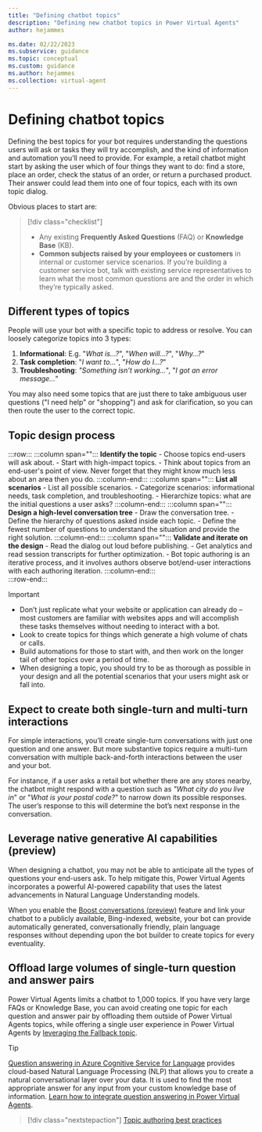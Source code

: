 ```yaml
---
title: "Defining chatbot topics"
description: "Defining new chatbot topics in Power Virtual Agents"
author: hejammes

ms.date: 02/22/2023
ms.subservice: guidance
ms.topic: conceptual
ms.custom: guidance
ms.author: hejammes
ms.collection: virtual-agent
---
```


# Defining chatbot topics

Defining the best topics for your bot requires understanding the questions users will ask or tasks they will try accomplish, and the kind of information and automation you’ll need to provide. For example, a retail chatbot might start by asking the user which of four things they want to do: find a store, place an order, check the status of an order, or return a purchased product. Their answer could lead them into one of four topics, each with its own topic dialog. 

Obvious places to start are:
> [!div class="checklist"]
> * Any existing **Frequently Asked Questions** (FAQ) or **Knowledge Base** (KB).
> * **Common subjects raised by your employees or customers** in internal or customer service scenarios. If you’re building a customer service bot, talk with existing service representatives to learn what the most common questions are and the order in which they’re typically asked.

<!--- Commenting as this feature is no longer available in the unified authoring canvas.
> [!TIP] 
> **Start quickly with the Suggest Topics feature**
> 
> For existing FAQs, Power Virtual Agents includes a [suggest topics](/power-virtual-agents/advanced-create-topics-from-web) feature. You supply URLs, then let Power Virtual Agents crawl these content for FAQ information. The feature will automatically import suggestions that you can promote to preformatted topics, including trigger phrases. You’re also free to edit or delete these suggestions before they’re promoted to topics. 
--->

## Different types of topics

People will use your bot with a specific topic to address or resolve. You can loosely categorize topics into 3 types:  
1. **Informational**: E.g. "*What is…?*", "*When will…?*", "*Why…?*"
2. **Task completion**: "*I want to…*", "*How do I…?*"
3. **Troubleshooting**: *"Something isn’t working…*", "*I got an error message…*"

You may also need some topics that are just there to take ambiguous user questions ("I need help" or "shopping") and ask for clarification, so you can then route the user to the correct topic.

## Topic design process

:::row:::
   :::column span="":::
      **Identify the topic**
        - Choose topics end-users will ask about.
        - Start with high-impact topics.
        - Think about topics from an end-user's point of view. Never forget that they might know much less about an area then you do.
   :::column-end:::
   :::column span="":::
      **List all scenarios**
        - List all possible scenarios.
        - Categorize scenarios: informational needs, task completion, and troubleshooting.
        - Hierarchize topics: what are the initial questions a user asks?
   :::column-end:::
   :::column span="":::
      **Design a high-level conversation tree**
        - Draw the conversation tree.
        - Define the hierarchy of questions asked inside each topic.
        - Define the fewest number of questions to understand the situation and provide the right  solution.
   :::column-end:::
   :::column span="":::
      **Validate and iterate on the design**
        - Read the dialog out loud before publishing.
        - Get analytics and read session transcripts for further optimization.
        - Bot topic authoring is an iterative process, and it involves authors observe bot/end-user interactions with each authoring iteration.
   :::column-end:::   
:::row-end:::

> [!IMPORTANT]
> - Don’t just replicate what your website or application can already do – most customers are familiar with websites apps and will accomplish these tasks themselves without needing to interact with a bot. 
> - Look to create topics for things which generate a high volume of chats or calls. 
> - Build automations for those to start with, and then work on the longer tail of other topics over a period of time. 
> - When designing a topic, you should try to be as thorough as possible in your design and all the potential scenarios that your users might ask or fall into.

## Expect to create both single-turn and multi-turn interactions

For simple interactions, you’ll create single-turn conversations with just one question and one answer. But more substantive topics require a multi-turn conversation with multiple back-and-forth interactions between the user and your bot. 

For instance, if a user asks a retail bot whether there are any stores nearby, the chatbot might respond with a question such as *"What city do you live in*" or "*What is your postal code?*" to narrow down its possible responses. The user’s response to this will determine the bot’s next response in the conversation.

## Leverage native generative AI capabilities (preview)

When designing a chatbot, you may not be able to anticipate all the types of questions your end-users ask. To help mitigate this, Power Virtual Agents incorporates a powerful AI-powered capability that uses the latest advancements in Natural Language Understanding models. 

When you enable the [Boost conversations (preview)](/power-virtual-agents/nlu-boost-conversations) feature and link your chatbot to a publicly available,  Bing-indexed, website, your bot can provide automatically generated, conversationally friendly, plain language responses without depending upon the bot builder to create topics for every eventuality.

## Offload large volumes of single-turn question and answer pairs

Power Virtual Agents limits a chatbot to 1,000 topics. 
If you have very large FAQs or Knowledge Base, you can avoid creating one topic for each question and answer pair by offloading them outside of Power Virtual Agents topics, while offering a single user experience in Power Virtual Agents by [leveraging the Fallback topic](/power-virtual-agents/guidance/fallback-topic).

> [!TIP]
> [Question answering in Azure Cognitive Service for Language](/azure/cognitive-services/language-service/question-answering/overview) provides cloud-based Natural Language Processing (NLP) that allows you to create a natural conversational layer over your data. It is used to find the most appropriate answer for any input from your custom knowledge base of information.
> [Learn how to integrate question answering in Power Virtual Agents](/power-virtual-agents/integrate-with-question-answering).

> [!div class="nextstepaction"]
> [Topic authoring best practices](topic-authoring-best-practices.md)